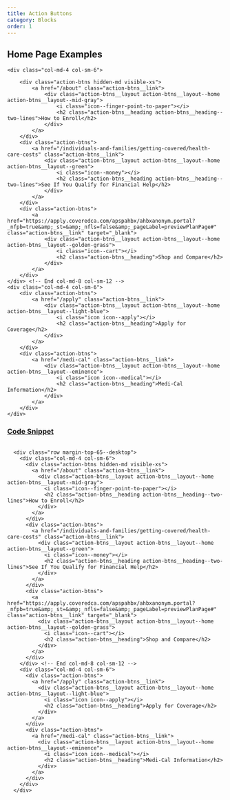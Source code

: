 ```yaml
---
title: Action Buttons
category: Blocks
order: 1
---
```


## Home Page Examples

<div class="row margin-top-65--desktop">

	<div class="col-md-4 col-sm-6">

		<div class="action-btns hidden-md visible-xs">
			<a href="/about" class="action-btns__link">
				<div class="action-btns__layout action-btns__layout--home action-btns__layout--mid-gray">
					<i class="icon--finger-point-to-paper"></i>
					<h2 class="action-btns__heading action-btns__heading--two-lines">How to Enroll</h2>
				</div> 
			</a> 
		</div>
		<div class="action-btns">
			<a href="/individuals-and-families/getting-covered/health-care-costs" class="action-btns__link">
				<div class="action-btns__layout action-btns__layout--home action-btns__layout--green">
					<i class="icon--money"></i>
					<h2 class="action-btns__heading action-btns__heading--two-lines">See If You Qualify for Financial Help</h2>
				</div>
			</a> 
		</div>
		<div class="action-btns">
			<a href="https://apply.coveredca.com/apspahbx/ahbxanonym.portal?_nfpb=true&amp;_st=&amp;_nfls=false&amp;_pageLabel=previewPlanPage#" class="action-btns__link" target="_blank">
				<div class="action-btns__layout action-btns__layout--home action-btns__layout--golden-grass">
					<i class="icon--cart"></i>
					<h2 class="action-btns__heading">Shop and Compare</h2>
				</div>
			</a>
		</div>
	</div> <!-- End col-md-8 col-sm-12 --> 
	<div class="col-md-4 col-sm-6">
		<div class="action-btns">
			<a href="/apply" class="action-btns__link">
				<div class="action-btns__layout action-btns__layout--home action-btns__layout--light-blue">
					<i class="icon icon--apply"></i>
					<h2 class="action-btns__heading">Apply for Coverage</h2>
				</div>
			</a> 
		</div>
		<div class="action-btns">
			<a href="/medi-cal" class="action-btns__link">
				<div class="action-btns__layout action-btns__layout--home action-btns__layout--eminence">
					<i class="icon icon--medical"></i>
					<h2 class="action-btns__heading">Medi-Cal Information</h2>
				</div>
			</a>
		</div>
	</div>
</div>


<div class="expandable expandable--fa">
	<div class="expandable__trigger">
		<span class="fa fa-plus-circle expandable__glyph"> </span>
		<h3 class="expandable__heading"><a class="expandable__link" href="#" aria-expanded="false">Code Snippet</a></h3>
	</div>
	<div class="expandable__target">
		<pre style="width:100%;overflow: auto;">
			<code class="hljs xml">
  &lt;div class="row margin-top-65--desktop"&gt;
    &lt;div class="col-md-4 col-sm-6"&gt;
      &lt;div class="action-btns hidden-md visible-xs"&gt;
        &lt;a href="/about" class="action-btns__link"&gt;
          &lt;div class="action-btns__layout action-btns__layout--home action-btns__layout--mid-gray"&gt;
            &lt;i class="icon--finger-point-to-paper"&gt;&lt;/i&gt;
            &lt;h2 class="action-btns__heading action-btns__heading--two-lines"&gt;How to Enroll&lt;/h2&gt;
          &lt;/div&gt; 
        &lt;/a&gt; 
      &lt;/div&gt;
      &lt;div class="action-btns"&gt;
        &lt;a href="/individuals-and-families/getting-covered/health-care-costs" class="action-btns__link"&gt;
          &lt;div class="action-btns__layout action-btns__layout--home action-btns__layout--green"&gt;
            &lt;i class="icon--money"&gt;&lt;/i&gt;
            &lt;h2 class="action-btns__heading action-btns__heading--two-lines"&gt;See If You Qualify for Financial Help&lt;/h2&gt;
          &lt;/div&gt;
        &lt;/a&gt; 
      &lt;/div&gt;
      &lt;div class="action-btns"&gt;
        &lt;a href="https://apply.coveredca.com/apspahbx/ahbxanonym.portal?_nfpb=true&amp;amp;_st=&amp;amp;_nfls=false&amp;amp;_pageLabel=previewPlanPage#" class="action-btns__link" target="_blank"&gt;
          &lt;div class="action-btns__layout action-btns__layout--home action-btns__layout--golden-grass"&gt;
            &lt;i class="icon--cart"&gt;&lt;/i&gt;
            &lt;h2 class="action-btns__heading"&gt;Shop and Compare&lt;/h2&gt;
          &lt;/div&gt;
        &lt;/a&gt;
      &lt;/div&gt;
    &lt;/div&gt; &lt;!-- End col-md-8 col-sm-12 --&gt; 
    &lt;div class="col-md-4 col-sm-6"&gt;
      &lt;div class="action-btns"&gt;
        &lt;a href="/apply" class="action-btns__link"&gt;
          &lt;div class="action-btns__layout action-btns__layout--home action-btns__layout--light-blue"&gt;
            &lt;i class="icon icon--apply"&gt;&lt;/i&gt;
            &lt;h2 class="action-btns__heading"&gt;Apply for Coverage&lt;/h2&gt;
          &lt;/div&gt;
        &lt;/a&gt; 
      &lt;/div&gt;
      &lt;div class="action-btns"&gt;
        &lt;a href="/medi-cal" class="action-btns__link"&gt;
          &lt;div class="action-btns__layout action-btns__layout--home action-btns__layout--eminence"&gt;
            &lt;i class="icon icon--medical"&gt;&lt;/i&gt;
            &lt;h2 class="action-btns__heading"&gt;Medi-Cal Information&lt;/h2&gt;
          &lt;/div&gt;
        &lt;/a&gt;
      &lt;/div&gt;
    &lt;/div&gt;
  &lt;/div&gt;
			</code>
		</pre>
	</div>
</div>

